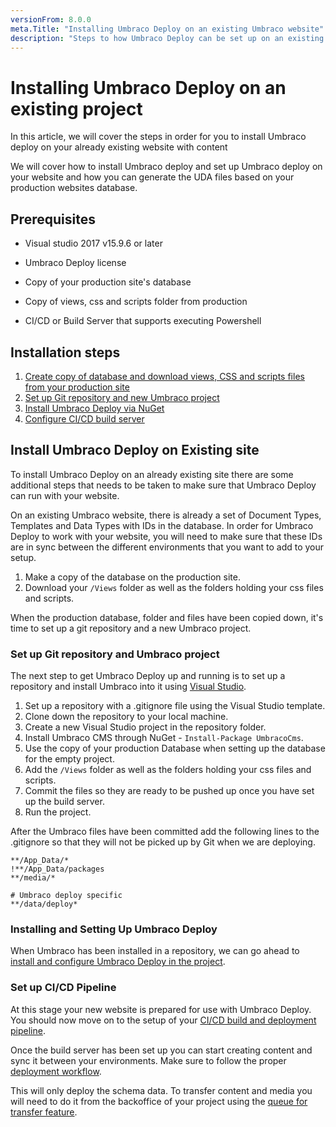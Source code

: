 ```yaml
---
versionFrom: 8.0.0
meta.Title: "Installing Umbraco Deploy on an existing Umbraco website"
description: "Steps to how Umbraco Deploy can be set up on an existing Umbraco website"
---
```


# Installing Umbraco Deploy on an existing project

In this article, we will cover the steps in order for you to install Umbraco deploy on your already existing website with content

We will cover how to install Umbraco deploy and set up Umbraco deploy on your website and how you can generate the UDA files based on your production websites database.

## Prerequisites

* Visual studio 2017 v15.9.6 or later

* Umbraco Deploy license

* Copy of your production site's database

* Copy of views, css and scripts folder from production

* CI/CD or Build Server that supports executing Powershell

## Installation steps

1. [Create copy of database and download views, CSS and scripts files from your production site](#install-umbraco-deploy-on-existing-site)
2. [Set up Git repository and new Umbraco project](#set-up-git-repository-and-umbraco-project)
3. [Install Umbraco Deploy via NuGet](#installing-and-setting-up-umbraco-deploy)
4. [Configure CI/CD build server](#set-up-cicd-build-server)

## Install Umbraco Deploy on Existing site

To install Umbraco Deploy on an already existing site there are some additional steps that needs to be taken to make sure that Umbraco Deploy can run with your website.

On an existing Umbraco website, there is already a set of Document Types, Templates and Data Types with IDs in the database. In order for Umbraco Deploy to work with your website, you will need to make sure that these IDs are in sync between the different environments that you want to add to your setup.

1. Make a copy of the database on the production site.
2. Download your `/Views` folder as well as the folders holding your css files and scripts.

When the production database, folder and files have been copied down, it's time to set up a git repository and a new Umbraco project.

### Set up Git repository and Umbraco project

The next step to get Umbraco Deploy up and running is to set up a repository and install Umbraco into it using [Visual Studio](https://our.umbraco.com/documentation/Getting-Started/Setup/Install/install-umbraco-with-nuget).

1. Set up a repository with a .gitignore file using the Visual Studio template.
2. Clone down the repository to your local machine.
3. Create a new Visual Studio project in the repository folder.
4. Install Umbraco CMS through NuGet - `Install-Package UmbracoCms`.
5. Use the copy of your production Database when setting up the database for the empty project.
6. Add the `/Views` folder as well as the folders holding your css files and scripts.
7. Commit the files so they are ready to be pushed up once you have set up the build server.
8. Run the project.

After the Umbraco files have been committed add the following lines to the .gitignore so that they will not be picked up by Git when we are deploying.

```none
**/App_Data/*
!**/App_Data/packages
**/media/*

# Umbraco deploy specific
**/data/deploy*
```

### Installing and Setting Up Umbraco Deploy

When Umbraco has been installed in a repository, we can go ahead to [install and configure Umbraco Deploy in the project](../Install-Configure).

### Set up CI/CD Pipeline

At this stage your new website is prepared for use with Umbraco Deploy.  You should now move on to the setup of your [CI/CD build and deployment pipeline](../CICI-Pipeline).

Once the build server has been set up you can start creating content and sync it between your environments. Make sure to follow the proper [deployment workflow](../../Deployments).

This will only deploy the schema data. To transfer content and media you will need to do it from the backoffice of your project using the [queue for transfer feature](../../deployment-workflow/content-transfer).


